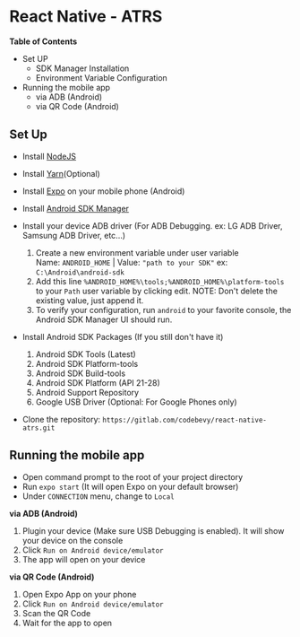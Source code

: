 # React Native - ATRS


**Table of Contents**

* Set UP
    * SDK Manager Installation
    * Environment Variable Configuration
* Running the mobile app 
    * via ADB (Android)
    * via QR Code (Android)

## Set Up
* Install [NodeJS](https://nodejs.org/en/download/)
* Install [Yarn](https://nodejs.org/en/download/)(Optional)
* Install [Expo](https://play.google.com/store/apps/details?id=host.exp.exponent&hl=en) on your mobile phone (Android)
* Install [Android SDK Manager](https://filehippo.com/download_android_sdk/)
* Install your device ADB driver (For ADB Debugging. ex: LG ADB Driver, Samsung ADB Driver, etc...) 
   1. Create a new environment variable under user variable  
    Name: ```ANDROID_HOME``` |  Value: ```"path to your SDK"``` ex: ```C:\Android\android-sdk```
    2. Add this line ```%ANDROID_HOME%\tools;%ANDROID_HOME%\platform-tools ``` to your ```Path``` user variable by clicking edit. NOTE: Don't delete the existing value, just append it.
    3. To verify your configuration, run ```android``` to your favorite console, the Android SDK Manager UI should run.
* Install Android SDK Packages (If you still don't have it)
    1. Android SDK Tools (Latest)
    2. Android SDK Platform-tools
    3. Android SDK Build-tools
    4. Android SDK Platform (API 21-28)
    5. Android Support Repository
    6. Google USB Driver (Optional: For Google Phones only)
    
* Clone the repository: ```https://gitlab.com/codebevy/react-native-atrs.git```

## Running the mobile app

* Open command prompt to the root of your project directory
* Run ```expo start``` (It will open Expo on your default browser)
* Under ```CONNECTION``` menu, change to ```Local```

**via ADB (Android)**

1. Plugin your device (Make sure USB Debugging is enabled). It will show your device on the console
2. Click ```Run on Android device/emulator```
3. The app will open on your device

**via QR Code (Android)**

1. Open Expo App on your phone
2. Click ```Run on Android device/emulator```
3. Scan the QR Code
4. Wait for the app to open
    


